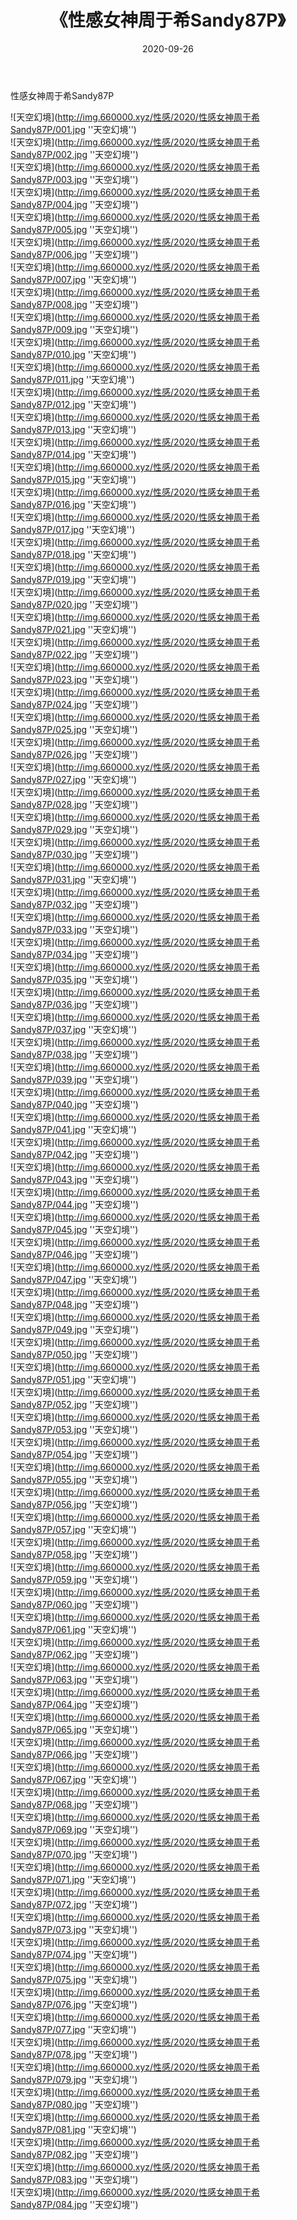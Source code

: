 ﻿---
layout: post
title:  《性感女神周于希Sandy87P》
date:   2020-09-26
img: http://img.660000.xyz/性感/2020/性感女神周于希Sandy87P/000.jpg
categories: [美女, 性感, 泳衣]
---

性感女神周于希Sandy87P



![天空幻境](http://img.660000.xyz/性感/2020/性感女神周于希Sandy87P/001.jpg ''天空幻境'') <br>
![天空幻境](http://img.660000.xyz/性感/2020/性感女神周于希Sandy87P/002.jpg ''天空幻境'') <br>
![天空幻境](http://img.660000.xyz/性感/2020/性感女神周于希Sandy87P/003.jpg ''天空幻境'') <br>
![天空幻境](http://img.660000.xyz/性感/2020/性感女神周于希Sandy87P/004.jpg ''天空幻境'') <br>
![天空幻境](http://img.660000.xyz/性感/2020/性感女神周于希Sandy87P/005.jpg ''天空幻境'') <br>
![天空幻境](http://img.660000.xyz/性感/2020/性感女神周于希Sandy87P/006.jpg ''天空幻境'') <br>
![天空幻境](http://img.660000.xyz/性感/2020/性感女神周于希Sandy87P/007.jpg ''天空幻境'') <br>
![天空幻境](http://img.660000.xyz/性感/2020/性感女神周于希Sandy87P/008.jpg ''天空幻境'') <br>
![天空幻境](http://img.660000.xyz/性感/2020/性感女神周于希Sandy87P/009.jpg ''天空幻境'') <br>
![天空幻境](http://img.660000.xyz/性感/2020/性感女神周于希Sandy87P/010.jpg ''天空幻境'') <br>
![天空幻境](http://img.660000.xyz/性感/2020/性感女神周于希Sandy87P/011.jpg ''天空幻境'') <br>
![天空幻境](http://img.660000.xyz/性感/2020/性感女神周于希Sandy87P/012.jpg ''天空幻境'') <br>
![天空幻境](http://img.660000.xyz/性感/2020/性感女神周于希Sandy87P/013.jpg ''天空幻境'') <br>
![天空幻境](http://img.660000.xyz/性感/2020/性感女神周于希Sandy87P/014.jpg ''天空幻境'') <br>
![天空幻境](http://img.660000.xyz/性感/2020/性感女神周于希Sandy87P/015.jpg ''天空幻境'') <br>
![天空幻境](http://img.660000.xyz/性感/2020/性感女神周于希Sandy87P/016.jpg ''天空幻境'') <br>
![天空幻境](http://img.660000.xyz/性感/2020/性感女神周于希Sandy87P/017.jpg ''天空幻境'') <br>
![天空幻境](http://img.660000.xyz/性感/2020/性感女神周于希Sandy87P/018.jpg ''天空幻境'') <br>
![天空幻境](http://img.660000.xyz/性感/2020/性感女神周于希Sandy87P/019.jpg ''天空幻境'') <br>
![天空幻境](http://img.660000.xyz/性感/2020/性感女神周于希Sandy87P/020.jpg ''天空幻境'') <br>
![天空幻境](http://img.660000.xyz/性感/2020/性感女神周于希Sandy87P/021.jpg ''天空幻境'') <br>
![天空幻境](http://img.660000.xyz/性感/2020/性感女神周于希Sandy87P/022.jpg ''天空幻境'') <br>
![天空幻境](http://img.660000.xyz/性感/2020/性感女神周于希Sandy87P/023.jpg ''天空幻境'') <br>
![天空幻境](http://img.660000.xyz/性感/2020/性感女神周于希Sandy87P/024.jpg ''天空幻境'') <br>
![天空幻境](http://img.660000.xyz/性感/2020/性感女神周于希Sandy87P/025.jpg ''天空幻境'') <br>
![天空幻境](http://img.660000.xyz/性感/2020/性感女神周于希Sandy87P/026.jpg ''天空幻境'') <br>
![天空幻境](http://img.660000.xyz/性感/2020/性感女神周于希Sandy87P/027.jpg ''天空幻境'') <br>
![天空幻境](http://img.660000.xyz/性感/2020/性感女神周于希Sandy87P/028.jpg ''天空幻境'') <br>
![天空幻境](http://img.660000.xyz/性感/2020/性感女神周于希Sandy87P/029.jpg ''天空幻境'') <br>
![天空幻境](http://img.660000.xyz/性感/2020/性感女神周于希Sandy87P/030.jpg ''天空幻境'') <br>
![天空幻境](http://img.660000.xyz/性感/2020/性感女神周于希Sandy87P/031.jpg ''天空幻境'') <br>
![天空幻境](http://img.660000.xyz/性感/2020/性感女神周于希Sandy87P/032.jpg ''天空幻境'') <br>
![天空幻境](http://img.660000.xyz/性感/2020/性感女神周于希Sandy87P/033.jpg ''天空幻境'') <br>
![天空幻境](http://img.660000.xyz/性感/2020/性感女神周于希Sandy87P/034.jpg ''天空幻境'') <br>
![天空幻境](http://img.660000.xyz/性感/2020/性感女神周于希Sandy87P/035.jpg ''天空幻境'') <br>
![天空幻境](http://img.660000.xyz/性感/2020/性感女神周于希Sandy87P/036.jpg ''天空幻境'') <br>
![天空幻境](http://img.660000.xyz/性感/2020/性感女神周于希Sandy87P/037.jpg ''天空幻境'') <br>
![天空幻境](http://img.660000.xyz/性感/2020/性感女神周于希Sandy87P/038.jpg ''天空幻境'') <br>
![天空幻境](http://img.660000.xyz/性感/2020/性感女神周于希Sandy87P/039.jpg ''天空幻境'') <br>
![天空幻境](http://img.660000.xyz/性感/2020/性感女神周于希Sandy87P/040.jpg ''天空幻境'') <br>
![天空幻境](http://img.660000.xyz/性感/2020/性感女神周于希Sandy87P/041.jpg ''天空幻境'') <br>
![天空幻境](http://img.660000.xyz/性感/2020/性感女神周于希Sandy87P/042.jpg ''天空幻境'') <br>
![天空幻境](http://img.660000.xyz/性感/2020/性感女神周于希Sandy87P/043.jpg ''天空幻境'') <br>
![天空幻境](http://img.660000.xyz/性感/2020/性感女神周于希Sandy87P/044.jpg ''天空幻境'') <br>
![天空幻境](http://img.660000.xyz/性感/2020/性感女神周于希Sandy87P/045.jpg ''天空幻境'') <br>
![天空幻境](http://img.660000.xyz/性感/2020/性感女神周于希Sandy87P/046.jpg ''天空幻境'') <br>
![天空幻境](http://img.660000.xyz/性感/2020/性感女神周于希Sandy87P/047.jpg ''天空幻境'') <br>
![天空幻境](http://img.660000.xyz/性感/2020/性感女神周于希Sandy87P/048.jpg ''天空幻境'') <br>
![天空幻境](http://img.660000.xyz/性感/2020/性感女神周于希Sandy87P/049.jpg ''天空幻境'') <br>
![天空幻境](http://img.660000.xyz/性感/2020/性感女神周于希Sandy87P/050.jpg ''天空幻境'') <br>
![天空幻境](http://img.660000.xyz/性感/2020/性感女神周于希Sandy87P/051.jpg ''天空幻境'') <br>
![天空幻境](http://img.660000.xyz/性感/2020/性感女神周于希Sandy87P/052.jpg ''天空幻境'') <br>
![天空幻境](http://img.660000.xyz/性感/2020/性感女神周于希Sandy87P/053.jpg ''天空幻境'') <br>
![天空幻境](http://img.660000.xyz/性感/2020/性感女神周于希Sandy87P/054.jpg ''天空幻境'') <br>
![天空幻境](http://img.660000.xyz/性感/2020/性感女神周于希Sandy87P/055.jpg ''天空幻境'') <br>
![天空幻境](http://img.660000.xyz/性感/2020/性感女神周于希Sandy87P/056.jpg ''天空幻境'') <br>
![天空幻境](http://img.660000.xyz/性感/2020/性感女神周于希Sandy87P/057.jpg ''天空幻境'') <br>
![天空幻境](http://img.660000.xyz/性感/2020/性感女神周于希Sandy87P/058.jpg ''天空幻境'') <br>
![天空幻境](http://img.660000.xyz/性感/2020/性感女神周于希Sandy87P/059.jpg ''天空幻境'') <br>
![天空幻境](http://img.660000.xyz/性感/2020/性感女神周于希Sandy87P/060.jpg ''天空幻境'') <br>
![天空幻境](http://img.660000.xyz/性感/2020/性感女神周于希Sandy87P/061.jpg ''天空幻境'') <br>
![天空幻境](http://img.660000.xyz/性感/2020/性感女神周于希Sandy87P/062.jpg ''天空幻境'') <br>
![天空幻境](http://img.660000.xyz/性感/2020/性感女神周于希Sandy87P/063.jpg ''天空幻境'') <br>
![天空幻境](http://img.660000.xyz/性感/2020/性感女神周于希Sandy87P/064.jpg ''天空幻境'') <br>
![天空幻境](http://img.660000.xyz/性感/2020/性感女神周于希Sandy87P/065.jpg ''天空幻境'') <br>
![天空幻境](http://img.660000.xyz/性感/2020/性感女神周于希Sandy87P/066.jpg ''天空幻境'') <br>
![天空幻境](http://img.660000.xyz/性感/2020/性感女神周于希Sandy87P/067.jpg ''天空幻境'') <br>
![天空幻境](http://img.660000.xyz/性感/2020/性感女神周于希Sandy87P/068.jpg ''天空幻境'') <br>
![天空幻境](http://img.660000.xyz/性感/2020/性感女神周于希Sandy87P/069.jpg ''天空幻境'') <br>
![天空幻境](http://img.660000.xyz/性感/2020/性感女神周于希Sandy87P/070.jpg ''天空幻境'') <br>
![天空幻境](http://img.660000.xyz/性感/2020/性感女神周于希Sandy87P/071.jpg ''天空幻境'') <br>
![天空幻境](http://img.660000.xyz/性感/2020/性感女神周于希Sandy87P/072.jpg ''天空幻境'') <br>
![天空幻境](http://img.660000.xyz/性感/2020/性感女神周于希Sandy87P/073.jpg ''天空幻境'') <br>
![天空幻境](http://img.660000.xyz/性感/2020/性感女神周于希Sandy87P/074.jpg ''天空幻境'') <br>
![天空幻境](http://img.660000.xyz/性感/2020/性感女神周于希Sandy87P/075.jpg ''天空幻境'') <br>
![天空幻境](http://img.660000.xyz/性感/2020/性感女神周于希Sandy87P/076.jpg ''天空幻境'') <br>
![天空幻境](http://img.660000.xyz/性感/2020/性感女神周于希Sandy87P/077.jpg ''天空幻境'') <br>
![天空幻境](http://img.660000.xyz/性感/2020/性感女神周于希Sandy87P/078.jpg ''天空幻境'') <br>
![天空幻境](http://img.660000.xyz/性感/2020/性感女神周于希Sandy87P/079.jpg ''天空幻境'') <br>
![天空幻境](http://img.660000.xyz/性感/2020/性感女神周于希Sandy87P/080.jpg ''天空幻境'') <br>
![天空幻境](http://img.660000.xyz/性感/2020/性感女神周于希Sandy87P/081.jpg ''天空幻境'') <br>
![天空幻境](http://img.660000.xyz/性感/2020/性感女神周于希Sandy87P/082.jpg ''天空幻境'') <br>
![天空幻境](http://img.660000.xyz/性感/2020/性感女神周于希Sandy87P/083.jpg ''天空幻境'') <br>
![天空幻境](http://img.660000.xyz/性感/2020/性感女神周于希Sandy87P/084.jpg ''天空幻境'') <br>